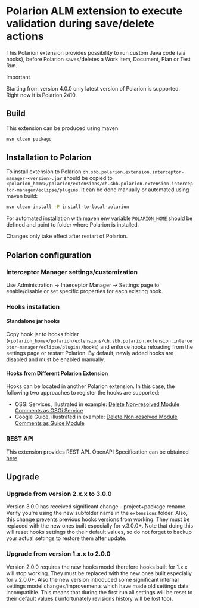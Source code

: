 # Polarion ALM extension to execute validation during save/delete actions

This Polarion extension provides possibility to run custom Java code (via hooks), before Polarion saves/deletes a Work Item, Document, Plan or Test Run.

> [!IMPORTANT]
> Starting from version 4.0.0 only latest version of Polarion is supported.
> Right now it is Polarion 2410.

## Build

This extension can be produced using maven:

```bash
mvn clean package
```

## Installation to Polarion

To install extension to Polarion `ch.sbb.polarion.extension.interceptor-manager-<version>.jar`
should be copied to `<polarion_home>/polarion/extensions/ch.sbb.polarion.extension.interceptor-manager/eclipse/plugins`.
It can be done manually or automated using maven build:

```bash
mvn clean install -P install-to-local-polarion
```

For automated installation with maven env variable `POLARION_HOME` should be defined and point to folder where Polarion is installed.

Changes only take effect after restart of Polarion.

## Polarion configuration

### Interceptor Manager settings/customization

Use Administration -> Interceptor Manager -> Settings page to enable/disable or set specific properties for each existing hook.

### Hooks installation

#### Standalone jar hooks

Copy hook jar to hooks folder (`<polarion_home>/polarion/extensions/ch.sbb.polarion.extension.interceptor-manager/eclipse/plugins/hooks`) and enforce hooks reloading from the settings page or restart Polarion.
By default, newly added hooks are disabled and must be enabled manually.

#### Hooks from Different Polarion Extension

Hooks can be located in another Polarion extension. In this case, the following two approaches to register the hooks are supported:

- OSGi Services, illustrated in example: [Delete Non-resolved Module Comments as OSGi Service](https://github.com/SchweizerischeBundesbahnen/ch.sbb.polarion.extension.interceptor-manager.hook-samples/tree/main/hook-samples-osgi)
- Google Guice, illustrated in example: [Delete Non-resolved Module Comments as Guice Module](https://github.com/SchweizerischeBundesbahnen/ch.sbb.polarion.extension.interceptor-manager.hook-samples/tree/main/hook-samples-guice)

### REST API

This extension provides REST API. OpenAPI Specification can be obtained [here](docs/openapi.json).

## Upgrade

### Upgrade from version 2.x.x to 3.0.0

Version 3.0.0 has received significant change - project+package rename. Verify you're using the new subfolder name in the `extensions` folder.
Also, this change prevents previous hooks versions from working. They must be replaced with the new ones built especially for v.3.0.0+. Note that doing this will reset hooks settings tho their default values, so do not forget to backup your
actual settings to restore them after update.

### Upgrade from version 1.x.x to 2.0.0

Version 2.0.0 requires the new hooks model therefore hooks built for 1.x.x will stop working. They must be replaced with the new ones built especially for v.2.0.0+.
Also the new version introduced some significant internal settings model changes/improvements which have made old settings data incompatible. This means that during the first run all settings will be reset to their default values (
unfortunately revisions history will be lost too).

